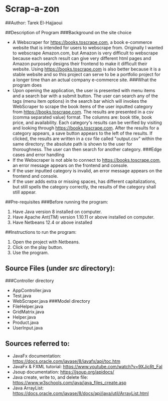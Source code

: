 # Scrap-a-zon
##Author: Tarek El-Hajjaoui

##Description of Program
###Background on the site choice
- A Webscraper for https://books.toscrape.com, a book e-commerce website that is intended for users to webscrape from. 
Originally I wanted to webscrape Amazon.com, but Amazon is very difficult to webscrape because each search result can give very different html pages and
Amazon purposely designs their frontend to make it difficult their website. Using https://books.toscrape.com is also better because it is a stable website and
so this project can serve to be a portfolio project for a longer time than an actual company e-commerce site.
###What the program does
- Upon opening the application, the user is presented with menu items and a search bar with a submit button. The user can search any of the tags (menu item options)
in the search bar which will invokes the WebScraper to scrape the book items of the user inputted category from https://books.toscrape.com. The results are presented
in a csv (comma separated value) format. The columns are: book title, book price, and availability. Each category's results can be verified by visiting and looking
through https://books.toscrape.com. After the results for a category appears, a save button appears to the left of the results. If clicked, the results are written
in a csv file called "output.csv" within the same directory; the absolute path is shown to the user for thoroughness. The user can then search for another category.
###Edge cases and error handling
- If the Webscraper is not able to connect to https://books.toscrape.com, an error message appears on the frontend and console.
- If the user inputted category is invalid, an error message appears on the frontend and console.
- If the user adds extra or missing spaces, has different capitalizations, but still spells the category correctly, the results of the category shall still appear. 

##Pre-requisites
###Before running the program:
1. Have Java version 8 installed on computer.
2. Have Apache Ant(TM) version 1.10.11 or above installed on computer.
3. Have Netbeans 12.4 or above installed

##Instructions to run the program:
1. Open the project with Netbeans.
2. Click on the play button.
3. Use the program.

## Source Files (under *src* directory):
###Controller directory
- AppController.java
- Test.java
- WebScraper.java
###Model directory
- FileHelper.java
- GridMatrix.java
- Helper.java
- Product.java
- UserInput.java

## Sources referred to:
- JavaFx documentation: https://docs.oracle.com/javase/8/javafx/api/toc.htm
- JavaFx & FXML tutorial: https://www.youtube.com/watch?v=9XJicRt_FaI
- Jsoup documentation: https://jsoup.org/apidocs/
- Java create, write to, and delete file: https://www.w3schools.com/java/java_files_create.asp
- Java ArrayList: https://docs.oracle.com/javase/8/docs/api/java/util/ArrayList.html